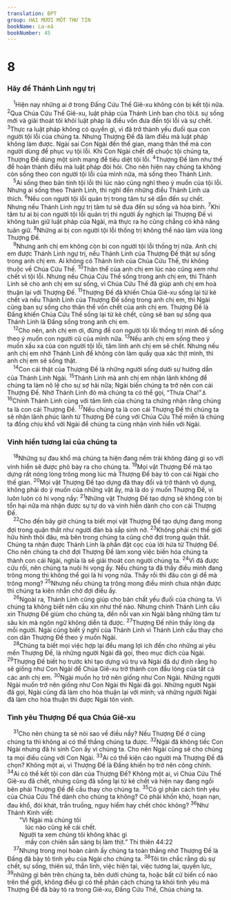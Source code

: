 ```yaml
---
translation: BPT
group: HAI MƯƠI MỐT THƯ TÍN
bookName: La-mã 
bookNumber: 45
---
```


<div class="title"><h1>8</h1><h3>Hãy để Thánh Linh ngự trị</h3></div>
<span class="verse ro_8_1"> <sup>1</sup>Hiện nay những ai ở trong Đấng Cứu Thế Giê-xu không còn bị kết tội nữa.</span>
<span class="verse ro_8_2"><sup>2</sup>Qua Chúa Cứu Thế Giê-xu, luật pháp của Thánh Linh ban cho tôi<a data-toggle="tooltip" data-placement="bottom" title="Một vài bản Hi-lạp ghi “cho anh chị em.”">⚓</a> sự sống mới và giải thoát tôi khỏi luật pháp là điều vốn đưa đến tội lỗi và sự chết.</span>
<span class="verse ro_8_3"><sup>3</sup>Thực ra luật pháp không có quyền gì, vì đã trở thành yếu đuối qua con người tội lỗi của chúng ta. Nhưng Thượng Đế đã làm điều mà luật pháp không làm được. Ngài sai Con Ngài đến thế gian, mang thân thể mà con người dùng để phục vụ tội lỗi. Khi Con Ngài chết để chuộc tội chúng ta, Thượng Đế dùng một sinh mạng để tiêu diệt tội lỗi.</span>
<span class="verse ro_8_4"><sup>4</sup>Thượng Đế làm như thế để hoàn thành điều mà luật pháp đòi hỏi. Cho nên hiện nay chúng ta không còn sống theo con người tội lỗi của mình nữa, mà sống theo Thánh Linh.<br/></span>
<span class="verse ro_8_5"> <sup>5</sup>Ai sống theo bản tính tội lỗi thì lúc nào cũng nghĩ theo ý muốn của tội lỗi. Nhưng ai sống theo Thánh Linh, thì nghĩ đến những điều Thánh Linh ưa thích.</span>
<span class="verse ro_8_6"><sup>6</sup>Nếu con người tội lỗi quản trị trong tâm tư sẽ dẫn đến sự chết. Nhưng nếu Thánh Linh ngự trị tâm tư sẽ đưa đến sự sống và hòa bình.</span>
<span class="verse ro_8_7"><sup>7</sup>Khi tâm tư ai bị con người tội lỗi quản trị thì người ấy nghịch lại Thượng Đế vì không tuân giữ luật pháp của Ngài, mà thực ra họ cũng chẳng có khả năng tuân giữ.</span>
<span class="verse ro_8_8"><sup>8</sup>Những ai bị con người tội lỗi thống trị không thể nào làm vừa lòng Thượng Đế.<br/></span>
<span class="verse ro_8_9"> <sup>9</sup>Nhưng anh chị em không còn bị con người tội lỗi thống trị nữa. Anh chị em được Thánh Linh ngự trị, nếu Thánh Linh của Thượng Đế thật sự sống trong anh chị em. Ai không có Thánh linh của Chúa Cứu Thế, thì không thuộc về Chúa Cứu Thế.</span>
<span class="verse ro_8_10"><sup>10</sup>Thân thể của anh chị em lúc nào cũng xem như chết vì tội lỗi. Nhưng nếu Chúa Cứu Thế sống trong anh chị em, thì Thánh Linh sẽ cho anh chị em sự sống, vì Chúa Cứu Thế đã giúp anh chị em hoà thuận lại với Thượng Đế.</span>
<span class="verse ro_8_11"><sup>11</sup>Thượng Đế đã khiến Chúa Giê-xu sống lại từ kẻ chết và nếu Thánh Linh của Thượng Đế sống trong anh chị em, thì Ngài cũng ban sự sống cho thân thể vốn chết của anh chị em. Thượng Đế là Đấng khiến Chúa Cứu Thế sống lại từ kẻ chết, cũng sẽ ban sự sống qua Thánh Linh là Đấng sống trong anh chị em.<br/></span>
<span class="verse ro_8_12"> <sup>12</sup>Cho nên, anh chị em ơi, đừng để con người tội lỗi thống trị mình để sống theo ý muốn con người cũ của mình nữa.</span>
<span class="verse ro_8_13"><sup>13</sup>Nếu anh chị em sống theo ý muốn xấu xa của con người tội lỗi, tâm linh anh chị em sẽ chết. Nhưng nếu anh chị em nhờ Thánh Linh để không còn làm quấy qua xác thịt mình, thì anh chị em sẽ sống thật.<br/></span>
<span class="verse ro_8_14"> <sup>14</sup>Con cái thật của Thượng Đế là những người sống dưới sự hướng dẫn của Thánh Linh Ngài.</span>
<span class="verse ro_8_15"><sup>15</sup>Thánh Linh mà anh chị em nhận lãnh không để chúng ta làm nô lệ cho sự sợ hãi nữa; Ngài biến chúng ta trở nên con cái Thượng Đế. Nhờ Thánh Linh đó mà chúng ta có thể gọi, “Thưa Cha!”<a data-toggle="tooltip" data-placement="bottom" title="Nguyên văn, “.” Tiếng trẻ con Do-thái gọi cha trong ngôn ngữ A-ram.">⚓</a></span>
<span class="verse ro_8_16"><sup>16</sup>Chính Thánh Linh cùng với tâm linh của chúng ta chứng nhận rằng chúng ta là con cái Thượng Đế.</span>
<span class="verse ro_8_17"><sup>17</sup>Nếu chúng ta là con cái Thượng Đế thì chúng ta sẽ nhận lãnh phúc lành từ Thượng Đế cùng với Chúa Cứu Thế miễn là chúng ta đồng chịu khổ với Ngài để chúng ta cùng nhận vinh hiển với Ngài.<br/></span>
<div class="title"><h3>Vinh hiển tương lai của chúng ta</h3></div>
<span class="verse ro_8_18"> <sup>18</sup>Những sự đau khổ mà chúng ta hiện đang nếm trải không đáng gì so với vinh hiển sẽ được phô bày ra cho chúng ta.</span>
<span class="verse ro_8_19"><sup>19</sup>Mọi vật Thượng Đế mà tạo dựng rất nóng lòng trông mong lúc mà Thượng Đế bày tỏ con cái Ngài cho thế gian.</span>
<span class="verse ro_8_20"><sup>20</sup>Mọi vật Thượng Đế tạo dựng đã thay đổi và trở thành vô dụng, không phải do ý muốn của những vật ấy, mà là do ý muốn Thượng Đế, vì luôn luôn có hi vọng nầy:</span>
<span class="verse ro_8_21"><sup>21</sup>Những vật Thượng Đế tạo dựng sẽ không còn bị tổn hại nữa mà nhận được sự tự do và vinh hiển dành cho con cái Thượng Đế.<br/></span>
<span class="verse ro_8_22"> <sup>22</sup>Cho đến bây giờ chúng ta biết mọi vật Thượng Đế tạo dựng đang mong đợi trong quặn thắt như người đàn bà sắp sinh nở.</span>
<span class="verse ro_8_23"><sup>23</sup>Không phải chỉ thế giới hữu hình thôi đâu, mà bên trong chúng ta cũng chờ đợi trong quặn thắt. Chúng ta nhận được Thánh Linh là phần đặt cọc của lời hứa từ Thượng Đế. Cho nên chúng ta chờ đợi Thượng Đế làm xong việc biến hóa chúng ta thành con cái Ngài, nghĩa là sẽ giải thoát con người chúng ta.</span>
<span class="verse ro_8_24"><sup>24</sup>Vì đã được cứu rồi, nên chúng ta nuôi hi vọng ấy. Nếu chúng ta đã thấy điều mình đang trông mong thì không thể gọi là hi vọng nữa. Thấy rồi thì đâu còn gì để mà trông mong?</span>
<span class="verse ro_8_25"><sup>25</sup>Nhưng nếu chúng ta trông mong điều mình chưa nhận được thì chúng ta kiên nhẫn chờ đợi điều ấy.<br/></span>
<span class="verse ro_8_26"> <sup>26</sup>Ngoài ra, Thánh Linh cũng giúp cho bản chất yếu đuối của chúng ta. Vì chúng ta không biết nên cầu xin như thế nào. Nhưng chính Thánh Linh cầu xin Thượng Đế giùm cho chúng ta, đến nỗi van xin Ngài bằng những tâm tư sâu kín mà ngôn ngữ không diễn tả được.</span>
<span class="verse ro_8_27"><sup>27</sup>Thượng Đế nhìn thấy lòng dạ mỗi người. Ngài cũng biết ý nghĩ của Thánh Linh vì Thánh Linh cầu thay cho con dân Thượng Đế theo ý muốn Ngài.<br/></span>
<span class="verse ro_8_28"> <sup>28</sup>Chúng ta biết mọi việc hợp lại đều mang lợi ích đến cho những ai yêu mến Thượng Đế, là những người Ngài đã gọi, theo mục đích của Ngài.</span>
<span class="verse ro_8_29"><sup>29</sup>Thượng Đế biết họ trước khi tạo dựng vũ trụ và Ngài đã dự định rằng họ sẽ giống như Con Ngài để Chúa Giê-xu trở thành con đầu lòng của tất cả các anh chị em.</span>
<span class="verse ro_8_30"><sup>30</sup>Ngài muốn họ trở nên giống như Con Ngài. Những người Ngài muốn trở nên giống như Con Ngài thì Ngài đã gọi. Những người Ngài đã gọi, Ngài cũng đã làm cho hòa thuận lại với mình; và những người Ngài đã làm cho hòa thuận thì được Ngài tôn vinh.<br/></span>
<div class="title"><h3>Tình yêu Thượng Đế qua Chúa Giê-xu</h3></div>
<span class="verse ro_8_31"> <sup>31</sup>Cho nên chúng ta sẽ nói sao về điều nầy? Nếu Thượng Đế ở cùng chúng ta thì không ai có thể thắng chúng ta được.</span>
<span class="verse ro_8_32"><sup>32</sup>Ngài đã không tiếc Con Ngài nhưng đã hi sinh Con ấy vì chúng ta. Cho nên Ngài cũng sẽ cho chúng ta mọi điều cùng với Con Ngài.</span>
<span class="verse ro_8_33"><sup>33</sup>Ai có thể kiện cáo người mà Thượng Đế đã chọn? Không một ai, vì Thượng Đế là Đấng khiến họ trở nên công chính.</span>
<span class="verse ro_8_34"><sup>34</sup>Ai có thể kết tội con dân của Thượng Đế? Không một ai, vì Chúa Cứu Thế Giê-xu đã chết, nhưng cũng đã sống lại từ kẻ chết và hiện nay đang ngồi bên phải Thượng Đế để cầu thay cho chúng ta.</span>
<span class="verse ro_8_35"><sup>35</sup>Có gì phân cách tình yêu của Chúa Cứu Thế dành cho chúng ta không? Có phải khốn khó, hoạn nạn, đau khổ, đói khát, trần truồng, nguy hiểm hay chết chóc không?</span>
<span class="verse ro_8_36"><sup>36</sup>Như Thánh Kinh viết:<br/>  “Vì Ngài mà chúng tôi<br/>   lúc nào cũng kề cái chết.<br/>  Người ta xem chúng tôi không khác gì<br/>   mấy con chiên sẵn sàng bị làm thịt.” Thi thiên 44:22<br/></span>
<span class="verse ro_8_37"> <sup>37</sup>Nhưng trong mọi hoàn cảnh ấy chúng ta toàn thắng nhờ Thượng Đế là Đấng đã bày tỏ tình yêu của Ngài cho chúng ta.</span>
<span class="verse ro_8_38"><sup>38</sup>Tôi tin chắc rằng dù sự chết, sự sống, thiên sứ, thần linh, việc hiện tại, việc tương lai, quyền lực,</span>
<span class="verse ro_8_39"><sup>39</sup>những gì bên trên chúng ta, bên dưới chúng ta, hoặc bất cứ biến cố nào trên thế giới, không điều gì có thể phân cách chúng ta khỏi tình yêu mà Thượng Đế đã bày tỏ ra trong Giê-xu, Đấng Cứu Thế, Chúa chúng ta.<br/></span>
